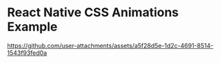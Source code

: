 # React Native CSS Animations Example


https://github.com/user-attachments/assets/a5f28d5e-1d2c-4691-8514-1543f93fed0a

